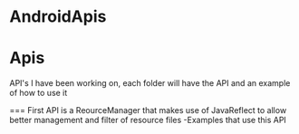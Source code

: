 AndroidApis
===========

Apis
===

API's I have been working on, each folder will have the API and an example of how to use it

===
First API is a ReourceManager that makes use of JavaReflect to allow better management and filter of resource files
-Examples that use this API
